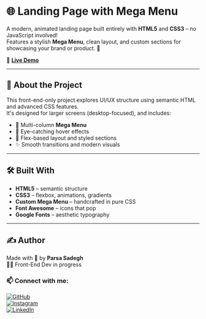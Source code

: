 # 🌐 Landing Page with Mega Menu

A modern, animated landing page built entirely with **HTML5** and **CSS3** – no JavaScript involved!  
Features a stylish **Mega Menu**, clean layout, and custom sections for showcasing your brand or product. 🧩

🔗 **[Live Demo]([https://parsadgh.github.io/Avada-Classic-/](https://parsadgh.github.io/Avada-Classic/))**  

---

## 🧠 About the Project

This front-end-only project explores UI/UX structure using semantic HTML and advanced CSS features.  
It's designed for larger screens (desktop-focused), and includes:

- 🎯 Multi-column **Mega Menu**  
- 🎨 Eye-catching hover effects  
- 🧱 Flex-based layout and styled sections  
- ✨ Smooth transitions and modern visuals  

---

## 🛠️ Built With

- **HTML5** – semantic structure  
- **CSS3** – flexbox, animations, gradients  
- **Custom Mega Menu** – handcrafted in pure CSS  
- **Font Awesome** – icons that pop  
- **Google Fonts** – aesthetic typography  

---

## ✍️ Author

Made with 💙 by **Parsa Sadegh**  
👨‍💻 Front-End Dev in progress

### 📫 Connect with me:

[![GitHub](https://img.shields.io/badge/GitHub-%2312100E.svg?style=for-the-badge&logo=github&logoColor=white)](https://github.com/Parsadgh)  
[![Instagram](https://img.shields.io/badge/Instagram-%23E4405F.svg?style=for-the-badge&logo=instagram&logoColor=white)](https://www.instagram.com/parsa.sdgh.dev)  
[![LinkedIn](https://img.shields.io/badge/LinkedIn-%230077B5.svg?style=for-the-badge&logo=linkedin&logoColor=white)](https://www.linkedin.com/in/parsa-sadegh-440a572a2)

